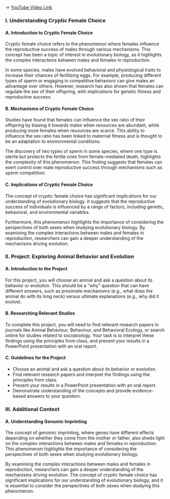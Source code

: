 -> [YouTube Video Link](https://www.youtube.com/watch?v=HU9lnyV47po&list=PLUl4u3cNGP63TbPEWYEKOq8yAN8mEP_5O&index=20&pp=iAQB)

### I. Understanding Cryptic Female Choice
#### A. Introduction to Cryptic Female Choice

Cryptic female choice refers to the phenomenon where females influence the reproductive success of males through various mechanisms. This concept has been a topic of interest in evolutionary biology, as it highlights the complex interactions between males and females in reproduction.

In some species, males have evolved behavioral and physiological traits to increase their chances of fertilizing eggs. For example, producing different types of sperm or engaging in competitive behaviors can give males an advantage over others. However, research has also shown that females can regulate the sex of their offspring, with implications for genetic fitness and reproductive success.

#### B. Mechanisms of Cryptic Female Choice

Studies have found that females can influence the sex ratio of their offspring by biasing it towards males when resources are abundant, while producing more females when resources are scarce. This ability to influence the sex ratio has been linked to maternal fitness and is thought to be an adaptation to environmental conditions.

The discovery of two types of sperm in some species, where one type is sterile but protects the fertile ones from female-mediated death, highlights the complexity of this phenomenon. This finding suggests that females can exert control over male reproductive success through mechanisms such as sperm competition.

#### C. Implications of Cryptic Female Choice

The concept of cryptic female choice has significant implications for our understanding of evolutionary biology. It suggests that the reproductive success of individuals is influenced by a range of factors, including genetic, behavioral, and environmental variables.

Furthermore, this phenomenon highlights the importance of considering the perspectives of both sexes when studying evolutionary biology. By examining the complex interactions between males and females in reproduction, researchers can gain a deeper understanding of the mechanisms driving evolution.

### II. Project: Exploring Animal Behavior and Evolution
#### A. Introduction to the Project

For this project, you will choose an animal and ask a question about its behavior or evolution. This should be a "why" question that can have different answers, such as proximate mechanisms (e.g., what does the animal do with its long neck) versus ultimate explanations (e.g., why did it evolve).

#### B. Researching Relevant Studies

To complete this project, you will need to find relevant research papers in journals like Animal Behaviour, Behaviour, and Behavioral Ecology, or search online for studies related to sociobiology. Your task is to interpret these findings using the principles from class, and present your results in a PowerPoint presentation with an oral report.

#### C. Guidelines for the Project

*   Choose an animal and ask a question about its behavior or evolution.
*   Find relevant research papers and interpret the findings using the principles from class.
*   Present your results in a PowerPoint presentation with an oral report.
*   Demonstrate understanding of the concepts and provide evidence-based answers to your question.

### III. Additional Context
#### A. Understanding Genomic Imprinting

The concept of genomic imprinting, where genes have different effects depending on whether they come from the mother or father, also sheds light on the complex interactions between males and females in reproduction. This phenomenon highlights the importance of considering the perspectives of both sexes when studying evolutionary biology.

By examining the complex interactions between males and females in reproduction, researchers can gain a deeper understanding of the mechanisms driving evolution. The concept of cryptic female choice has significant implications for our understanding of evolutionary biology, and it is essential to consider the perspectives of both sexes when studying this phenomenon.